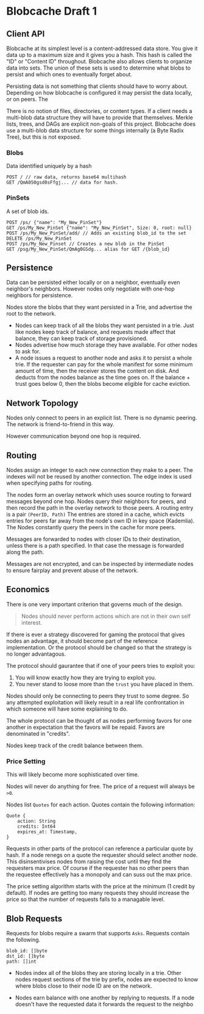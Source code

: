 # Blobcache Draft 1

## Client API
Blobcache at its simplest level is a content-addressed data store.
You give it data up to a maximum size and it gives you a hash.
This hash is called the "ID" or "Content ID" throughout.
Blobcache also allows clients to organize data into sets.
The union of these sets is used to determine what blobs to persist and which ones to eventually forget about.

Persisting data is not something that clients should have to worry about.
Depending on how blobcache is configured it may persist the data locally, or on peers.
The 

There is no notion of files, directories, or content types.
If a client needs a multi-blob data structure they will have to provide that themselves.
Merkle lists, trees, and DAGs are explicit non-goals of this project.
Blobcache does use a multi-blob data structure for some things internally (a Byte Radix Tree), but this is not exposed.

### Blobs
Data identified uniquely by a hash

```
POST / // raw data, returns base64 multihash
GET /QmA050gsd0sFfgj... // data for hash.
```

### PinSets
A set of blob ids.

```
POST /ps/ {"name": "My_New_PinSet"}
GET /ps/My_New_PinSet {"name": "My_New_PinSet", Size: 0, root: null}
POST /ps/My_New_PinSet/add/ // Adds an existing blob_id to the set
DELETE /ps/My_New_PinSet
POST /ps/My_New_Pinset // Creates a new blob in the PinSet
GET /psg/My_New_PinSet/QmAg0GSdg... alias for GET /{blob_id}
```

## Persistence
Data can be persisted either locally or on a neighbor, eventually even neighbor's neighbors.
However nodes only negotiate with one-hop neighbors for persistence.

Nodes store the blobs that they want persisted in a Trie, and advertise the root to the network.

- Nodes can keep track of all the blobs they want persisted in a trie.
Just like nodes keep track of balance, and requests made affect that balance, they can keep track of storage provisioned.
- Nodes advertise how much storage they have available.  For other nodes to ask for.
- A node issues a request to another node and asks it to persist a whole trie.
If the requester can pay for the whole manifest for some minimum amount of time, then the receiver stores the content on disk. And deducts from the nodes balance as the time goes on.  If the balance + trust goes below 0, then the blobs become eligible for cache eviction.


## Network Topology
Nodes only connect to peers in an explicit list.
There is no dynamic peering.
The network is friend-to-friend in this way.

However communication beyond one hop is required.

## Routing
Nodes assign an integer to each new connection they make to a peer.
The indexes will not be reused by another connection.
The edge index is used when specifying paths for routing.

The nodes form an overlay network which uses source routing to forward messages beyond one hop.
Nodes query their neighbors for peers, and then record the path in the overlay network to those peers.
A routing entry is a pair `(PeerID, Path)`
The entries are stored in a cache, which evicts entries for peers far away from the node's own ID in key space (Kademlia).
The Nodes constantly query the peers in the cache for more peers.

Messages are forwarded to nodes with closer IDs to their destination, unless there is a path specified.  In that case the message is forwarded along the path.

Messages are not encrypted, and can be inspected by intermediate nodes to ensure fairplay and prevent abuse of the network.

## Economics
There is one very important criterion that governs much of the design.

> Nodes should never perform actions which are not in their own self interest.

If there is ever a strategy discovered for gaming the protocol that gives nodes an advantage, it should become part of the reference implementation.
Or the protocol should be changed so that the strategy is no longer advantagous.

The protocol should gaurantee that if one of your peers tries to exploit you:
1. You will know exactly how they are trying to exploit you.
2. You never stand to loose more than the `trust` you have placed in them.

Nodes should only be connecting to peers they trust to some degree.
So any attempted exploitation will likely result in a real life confrontation in which someone will have some explaining to do.

The whole protocol can be thought of as nodes performing favors for one another in expectation that the favors will be repaid.
Favors are denominated in "credits".

Nodes keep track of the credit balance between them.

### Price Setting
This will likely become more sophisticated over time.

Nodes will never do anything for free.
The price of a request will always be `>0`.

Nodes list `Quotes` for each action.
Quotes contain the following information:
```
Quote {
    action: String
    credits: Int64
    expires_at: Timestamp,
}
```

Requests in other parts of the protocol can reference a particular quote by hash.
If a node renegs on a quote the requester should select another node.
This disinsentivises nodes from raising the cost until they find the requesters max price.
Of course if the requester has no other peers than the requestee effectively has a monopoly and can suss out the max price.

The price setting algorithm starts with the price at the minimum (1 credit by default).
If nodes are getting too many requests they should increase the price so that the number of requests falls to a managable level.


## Blob Requests
Requests for blobs require a swarm that supports `Asks`.  Requests contain the following.
```
blob_id: []byte
dst_id: []byte
path: []int
```

- Nodes index all of the blobs they are storing locally in a trie.
Other nodes request sections of the trie by prefix, nodes are expected to know where blobs close to their node ID are on the network.

- Nodes earn balance with one another by replying to requests.
If a node doesn't have the requested data it forwards the request to the neighbo
